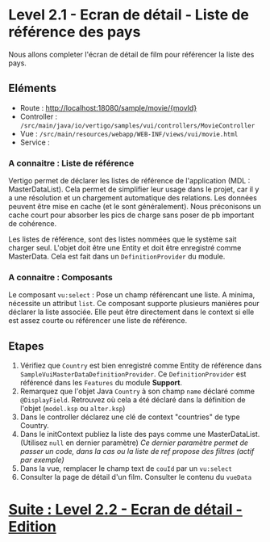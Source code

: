 # Level 2.1 - Ecran de détail - Liste de référence des pays

Nous allons completer l'écran de détail de film pour référencer la liste des pays.

## Eléments

- Route : [http://localhost:18080/sample/movie/{movId}](http://localhost:18080/sample/movie/3678598)
- Controller : `/src/main/java/io/vertigo/samples/vui/controllers/MovieController`
- Vue : `/src/main/resources/webapp/WEB-INF/views/vui/movie.html`
- Service : 

### A connaitre : Liste de référence

Vertigo permet de déclarer les listes de référence de l'application (MDL : MasterDataList). 
Cela permet de simplifier leur usage dans le projet, car il y a une résolution et un chargement automatique des relations. 
Les données peuvent être mise en cache (et le sont généralement). 
Nous préconisons un cache court pour absorber les pics de charge sans poser de pb important de cohérence.

Les listes de référence, sont des listes nommées que le système sait charger seul. L'objet doit être une Entity et doit être enregistré comme MasterData.
Cela est fait dans un `DefinitionProvider` du module.


### A connaitre : Composants

Le composant `vu:select` : Pose un champ référencant une liste. A minima, nécessite un attribut `list`. Ce composant supporte plusieurs manières pour déclarer la liste associée. 
Elle peut être directement dans le context si elle est assez courte ou référencer une liste de référence.

## Etapes

1. Vérifiez que `Country` est bien enregistré comme Entity de référence dans `SampleVuiMasterDataDefinitionProvider`. Ce `DefinitionProvider` est référencé dans les `Features` du module **Support**.
2. Remarquez que l'objet Java `Country` à son champ `name` déclaré comme `@DisplayField`. Retrouvez où cela a été déclaré dans la définition de l'objet (`model.ksp` ou `alter.ksp`)
3. Dans le controller déclarez une clé de context "countries" de type Country.
4. Dans le initContext publiez la liste des pays comme une MasterDataList. (Utilisez `null` en dernier paramètre)
*Ce dernier paramètre permet de passer un code, dans la cas ou la liste de ref propose des filtres (actif par exemple)*
4. Dans la vue, remplacer le champ text de `couId` par un `vu:select`
7. Consulter la page de détail d'un film. Consulter le contenu du `vueData`

# [Suite : Level 2.2 - Ecran de détail - Edition](./Level2.2.md)
